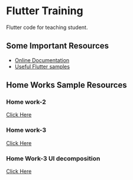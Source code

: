 <h1>Flutter Training</h1> 

Flutter code for teaching student.

<h2> Some Important Resources</h2>

- [Online Documentation](https://flutter.dev/docs)
- [Useful Flutter samples](https://flutter.dev/docs/cookbook)

<h2> Home Works Sample Resources</h2>
<h3>Home work-2</h3>
<a href='https://www.pinterest.com/pin/86553624079743448/visual-search/?x=10&y=10&w=544&h=599&cropSource=6&imageSignature=2f18af92871154744635e86c02eb7491' target='_blank'>Click Here</a>
<h3>Home work-3</h3>
<a href='https://drive.google.com/file/d/189mBb1UAdF_XOcB_sEgeo2B2yBI1Ttpa/view?usp=sharing' target='_blank'>Click Here</a>

<h3> Home Work-3 UI decomposition</h3>
<a href="https://drive.google.com/file/d/189mBb1UAdF_XOcB_sEgeo2B2yBI1Ttpa/view?usp=sharing"> Click Here</a>
